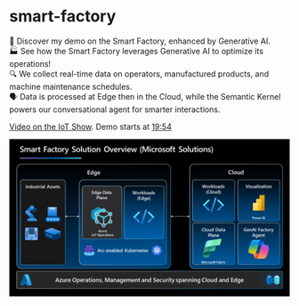 # smart-factory
🤖 Discover my demo on the Smart Factory, enhanced by Generative AI.  
🏭 See how the Smart Factory leverages Generative AI to optimize its operations!  
🔍 We collect real-time data on operators, manufactured products, and machine maintenance schedules.  
🗣️ Data is processed at Edge then in the Cloud, while the Semantic Kernel powers our conversational agent for smarter interactions.  

[Video on the IoT Show](https://youtu.be/-AxWwJU_G_U?feature=shared). Demo starts at [19:54](https://youtu.be/-AxWwJU_G_U?feature=shared&t=1194)

![Solution Overview](./assets/images/Talk%20to%20your%20Factory%20Demo%20-%20Solution%20Overview.png "Solution Overview")

